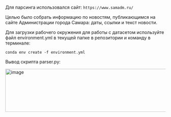Для парсинга использовался сайт: ```https://www.samadm.ru/```

Целью было собрать информацию по новостям, публикающимся на сайте Администрации города Самара: даты, ссылки и текст новости.

Для загрузки рабочего окружения для работы с датасетом используйте файл environment.yml в текущей папке в репозитории и команду в терминале:

```conda env create -f environment.yml```

Вывод скрипта parser.py:

<img width="838" height="136" alt="image" src="https://github.com/user-attachments/assets/1e766917-57a1-4eca-959a-7ec78d20e161" />

